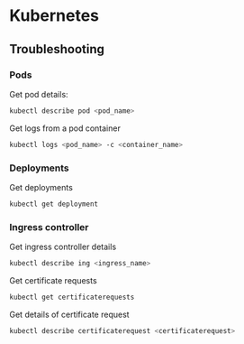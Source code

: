 # Kubernetes

## Troubleshooting

### Pods

Get pod details:

```bash
kubectl describe pod <pod_name>
```

Get logs from a pod container

```bash
kubectl logs <pod_name> -c <container_name>
```

### Deployments

Get deployments

```bash
kubectl get deployment
```

### Ingress controller

Get ingress controller details

```bash
kubectl describe ing <ingress_name>
```

Get certificate requests

```bash
kubectl get certificaterequests
```

Get details of certificate request

```bash
kubectl describe certificaterequest <certificaterequest>
```
